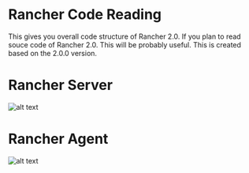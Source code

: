 # Rancher Code Reading

This gives you overall code structure of Rancher 2.0.
If you plan to read souce code of Rancher 2.0. This will be probably useful.
This is created based on the 2.0.0 version.


# Rancher Server
![alt text](https://raw.githubusercontent.com/ukinau/rancher-analyse/master/Rancher-Server-Code-Reading.png)


# Rancher Agent
![alt text](https://raw.githubusercontent.com/ukinau/rancher-analyse/master/Rancher-Agent-Code-Reading.png)
